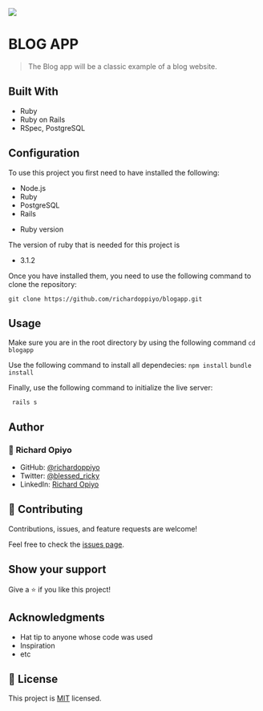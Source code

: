 ![](https://img.shields.io/badge/Microverse-blueviolet)
# BLOG APP

> The Blog app will be a classic example of a blog website. 


## Built With
- Ruby
- Ruby on Rails
- RSpec, PostgreSQL

## Configuration

To use this project you first need to have installed the following:

+ Node.js
+ Ruby
+ PostgreSQL
+ Rails

* Ruby version

The version of ruby that is needed for this project is 

+ 3.1.2

Once you have installed them, you need to use the following command to clone the repository:

```
git clone https://github.com/richardoppiyo/blogapp.git
```

## Usage

Make sure you are in the root directory by using the following command 
`cd blogapp`

Use the following command to install all dependecies:
`npm install`
`bundle install`

Finally, use the following command to initialize the live server:

` rails s`

## Author

### 👤 **Richard Opiyo**

- GitHub: [@richardoppiyo](https://github.com/richardoppiyo)
- Twitter: [@blessed_ricky](https://twitter.com/blessed_ricky)
- LinkedIn: [Richard Opiyo](https://linkedin.com/in/richardoppiyo) 


## 🤝 Contributing

Contributions, issues, and feature requests are welcome!

Feel free to check the [issues page](../../issues/).

## Show your support

Give a ⭐️ if you like this project!

## Acknowledgments

- Hat tip to anyone whose code was used
- Inspiration
- etc

## 📝 License

This project is [MIT](./MIT.md) licensed.